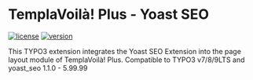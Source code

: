 TemplaVoilà! Plus - Yoast SEO
=============================

[![license](https://img.shields.io/github/license/extrameile/em_tvplus_yoast.svg)](https://www.gnu.org/licenses/old-licenses/gpl-2.0-standalone.html)
[![version](https://img.shields.io/badge/TER_version-1.0.0-red.svg)](https://typo3.org/extensions/repository/view/em_tvplus_yoast)

This TYPO3 extension integrates the Yoast SEO Extension into the page layout module of TemplaVoilà! Plus.
Compatible to TYPO3 v7/8/9LTS and yoast_seo 1.1.0 - 5.99.99
